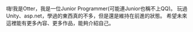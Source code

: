 嗨!我是Otter，我是一位Junior Programmer(可能連Junior也稱不上QQ)。
玩過Unity、asp.net，學過的東西真的不多，但是還是維持在前進的狀態。
希望未來這裡能有更多內容、更多作品，能夠介紹自己。
